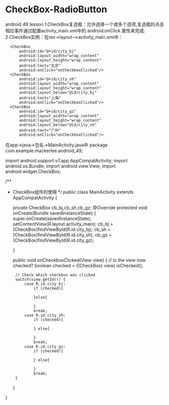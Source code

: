 # CheckBox-RadioButton

android 49 lesson
1.CheckBox复选框：允许选择一个或多个选项,复选框的点击相应事件通过配置activity_main.xml中的 android:onClick 属性来完成.
2.CheckBox实例：在res->layout—>activity_main.xml中：
  <?xml version="1.0" encoding="utf-8"?>
  <RelativeLayout xmlns:android="http://schemas.android.com/apk/res/android"
      xmlns:tools="http://schemas.android.com/tools"
      android:layout_width="match_parent"
      android:layout_height="match_parent"
      android:paddingBottom="@dimen/activity_vertical_margin"
      android:paddingLeft="@dimen/activity_horizontal_margin"
      android:paddingRight="@dimen/activity_horizontal_margin"
      android:paddingTop="@dimen/activity_vertical_margin"
      tools:context="com.example.mackerlee.android_49.MainActivity">
  
      <CheckBox
          android:id="@+id/city_bj"
          android:layout_width="wrap_content"
          android:layout_height="wrap_content"
          android:text="北京"
          android:onClick="onCheckboxClicked"/>
      <CheckBox
          android:id="@+id/city_sh"
          android:layout_width="wrap_content"
          android:layout_height="wrap_content"
          android:layout_below="@id/city_bj"
          android:text="上海"
          android:onClick="onCheckboxClicked"/>
      <CheckBox
          android:id="@+id/city_gz"
          android:layout_width="wrap_content"
          android:layout_height="wrap_content"
          android:layout_below="@id/city_sh"
          android:text="广州"
          android:onClick="onCheckboxClicked"/>
  
  </RelativeLayout>

  在app->java->包名->MainActivity.java中
  package com.example.mackerlee.android_49;

  import android.support.v7.app.AppCompatActivity;
  import android.os.Bundle;
  import android.view.View;
  import android.widget.CheckBox;
  
  /**
   * CheckBox组件的使用
   */
  public class MainActivity extends AppCompatActivity {
  
      private CheckBox cb_bj,cb_sh,cb_gz;
      @Override
      protected void onCreate(Bundle savedInstanceState) {
          super.onCreate(savedInstanceState);
          setContentView(R.layout.activity_main);
          cb_bj = (CheckBox)findViewById(R.id.city_bj);
          cb_sh = (CheckBox)findViewById(R.id.city_sh);
          cb_gz = (CheckBox)findViewById(R.id.city_gz);
  
      }
  
      public void onCheckboxClicked(View view) {
          // Is the view now checked?
          boolean checked = ((CheckBox) view).isChecked();
  
          // Check which checkbox was clicked
          switch(view.getId()) {
              case R.id.city_bj:
                  if (checked){
  
                  }else{
  
                  }
                  break;
              case R.id.city_sh:
                  if (checked){
  
                  } else{
  
                  }
                  break;
              case R.id.city_gz:
                  if (checked){
  
                  } else{
  
                  }
                  break;
          }
      }
  
  }

